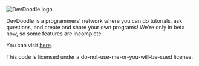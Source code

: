 ![DevDoodle logo](http://devdoodle.net/ap/logo1.png)

DevDoodle is a programmers' network where you can do tutorials, ask questions, and create and share your own programs! We're only in beta now, so some features are incomplete.

You can visit [here](//devdoodle.net).

This code is licensed under a do-not-use-me-or-you-will-be-sued license.
